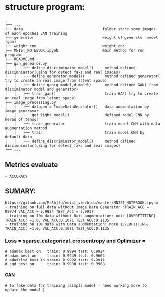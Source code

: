 # structure program:

    .
    ├── ...  
    ├── data                                    folder store some images of each epoches GAN training    
    ├── generator                               weight of generator model (gan)
    ├── weight_cnn                              weight cnn 
    ├── MNIST_NOTEBOOK.ipynb                    main method for run program     
    ├── README.md                  
    ├── gan_genearor.py
    │   │   ├── define_discriminator_model()     method defined discimninator(using for detect fake and real images)
    │   │   ├── define_generator_model()         method defined generator( try to create an real image from latent space)  
    │   │   ├── define_gan(g_model,d_model)      method defined GAN( from disciminator model and generator)  
    │   │   ├── train_gan()                      train GAN( try to create an real image from latent space)  
    ├── image_processing.py
    │   │   ├── datagen = ImageDataGenerator()   data augmentation by Image generator
    │   │   ├── get_light_model()                defined model CNN by keras of tensor
    │   │   ├── train_generator                  train model CNN with data augmentation method
    │   │   ├── train                            train model CNN by default data
    │   │   ├── define_discriminator_model()     method defined discimninator(using for detect fake and real images)
    └── ...

## Metrics evaluate
    - ACCURACY 

## SUMARY: 
    https://github.com/MrShjfu/mnist_vin/blob/master/MNIST_NOTEBOOK.ipynb
    - training on full data without Image Data Generator :TRAIN_ACC = 09974 VAL_ACC = 0.9924 TEST_ACC = 0.9917
    - training on 10% data without Data augmentation: note [OVERFITTING] TRAIN_ACC: ~1.0, VAL_ACC:0.1071 TEST_ACC:0.1135
    - training on 10% data with Data augmentation: note [OVERFITTING] TRAIN_ACC: ~1.0, VAL_ACC:0.1071 TEST_ACC:0.1135
  ### Loss =  sparse_categorical_crossentropy and Optimizer =
    # adamax best on   train: 0.9994 test: 0.9924
    # adam best on     train: 0.9949 test: 0.9664
    # adadelta best on train: 0.9992 test: 0.9916
    # sgd best on      train: 0.9998 test: 0.9908
   
  #### GAN
    # to fake data for training [simple model - need working more to update the model ]
    
    
